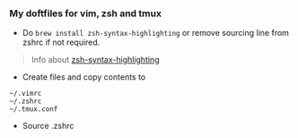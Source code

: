 ### My doftfiles for vim, zsh and tmux

- Do `brew install zsh-syntax-highlighting` or remove sourcing line from zshrc if not required.

> Info about [zsh-syntax-highlighting](https://github.com/zsh-users/zsh-syntax-highlighting)

- Create files and copy contents to 
```
~/.vimrc
~/.zshrc
~/.tmux.conf
```
- Source .zshrc
